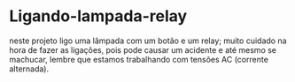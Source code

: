 # Ligando-lampada-relay
neste projeto ligo uma lâmpada com um botão e um relay;
muito cuidado na hora de fazer as ligações, pois pode causar um acidente e até mesmo se machucar, lembre que estamos trabalhando
com tensões AC (corrente alternada).
